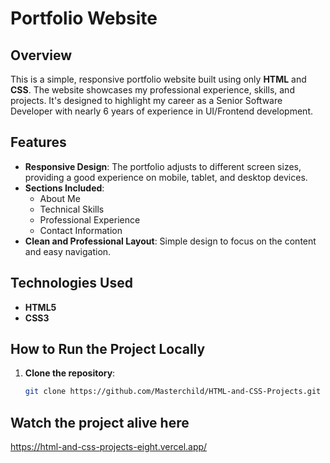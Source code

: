 # Portfolio Website

## Overview
This is a simple, responsive portfolio website built using only **HTML** and **CSS**. The website showcases my professional experience, skills, and projects. It's designed to highlight my career as a Senior Software Developer with nearly 6 years of experience in UI/Frontend development.

## Features
- **Responsive Design**: The portfolio adjusts to different screen sizes, providing a good experience on mobile, tablet, and desktop devices.
- **Sections Included**:
  - About Me
  - Technical Skills
  - Professional Experience
  - Contact Information
- **Clean and Professional Layout**: Simple design to focus on the content and easy navigation.

## Technologies Used
- **HTML5**
- **CSS3**

## How to Run the Project Locally
1. **Clone the repository**:
   ```bash
   git clone https://github.com/Masterchild/HTML-and-CSS-Projects.git

## Watch the project alive here

  https://html-and-css-projects-eight.vercel.app/
